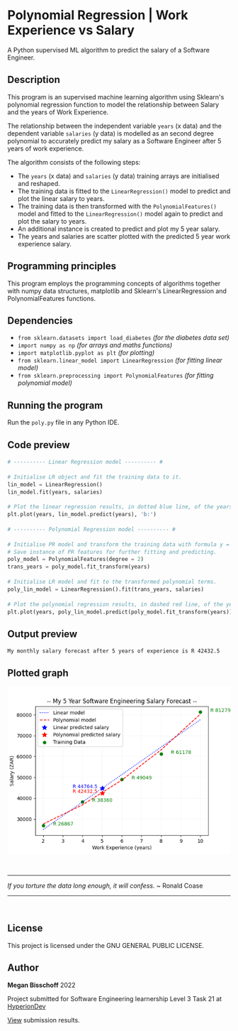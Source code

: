 # Polynomial Regression | Work Experience vs Salary

A Python supervised ML algorithm to predict the salary of a Software Engineer.

## Description

This program is an supervised machine learning algorithm using Sklearn's polynomial regression function to model the relationship between Salary and the years of Work Experience.

The relationship between the independent variable ``years`` (x data) and the dependent variable ``salaries`` (y data) is modelled as an second degree polynomial to accurately predict my salary as a Software Engineer after 5 years of work experience.

The algorithm consists of the following steps:

* The ``years`` (x data) and ``salaries`` (y data) training arrays are initialised and reshaped.
* The training data is fitted to the ``LinearRegression()`` model to predict and plot the linear salary to years.
* The training data is then transformed with the ``PolynomialFeatures()`` model and fitted to the ``LinearRegression()`` model again to predict and plot the salary to years.
* An additional instance is created to predict and plot my 5 year salary.
* The years and salaries are scatter plotted with the predicted 5 year work experience salary.

## Programming principles

This program employs the programming concepts of algorithms together with numpy data structures, matplotlib and Sklearn's LinearRegression and PolynomialFeatures functions.

## Dependencies

* ``from sklearn.datasets import load_diabetes`` *(for the diabetes data set)*
* ``import numpy as np`` *(for arrays and maths functions)*
* ``import matplotlib.pyplot as plt`` *(for plotting)*
* ``from sklearn.linear_model import LinearRegression`` *(for fitting linear model)*
* ``from sklearn.preprocessing import PolynomialFeatures`` *(for fitting polynomial model)*

## Running the program

Run the ``poly.py`` file in any Python IDE.

## Code preview

```python
# ---------- Linear Regression model ---------- #

# Initialise LR object and fit the training data to it.
lin_model = LinearRegression()
lin_model.fit(years, salaries)

# Plot the linear regression results, in dotted blue line, of the years to the predicted salaries.
plt.plot(years, lin_model.predict(years), 'b:') 

# ---------- Polynomial Regression model ---------- #

# Initialise PR model and transform the training data with formula y = ß0 + ß1x + ß2x2 to the second degree to solve for the coefficient.
# Save instance of PR features for further fitting and predicting.
poly_model = PolynomialFeatures(degree = 2)
trans_years = poly_model.fit_transform(years)

# Initialise LR model and fit to the transformed polynomial terms.
poly_lin_model = LinearRegression().fit(trans_years, salaries)

# Plot the polynomial regression results, in dashed red line, of the years to the predicted salaries.
plt.plot(years, poly_lin_model.predict(poly_model.fit_transform(years)), 'r--') 

```

## Output preview

```text
My monthly salary forecast after 5 years of experience is R 42432.5
```

## Plotted graph

![Linear Regression Graph](Years_Salaries.png)

&nbsp;
***  
*If you torture the data long enough, it will confess.* ~ Ronald Coase
***
&nbsp;

## License

This project is licensed under the GNU GENERAL PUBLIC LICENSE.

## Author

**Megan Bisschoff** 2022

Project submitted for Software Engineering learnership Level 3 Task 21 at [HyperionDev](https://www.hyperiondev.com/)

[View](https://www.hyperiondev.com/portfolio/86596/) submission results.
